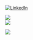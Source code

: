 
[![LinkedIn](https://img.shields.io/badge/LinkedIn-%230077B5.svg?logo=linkedin&logoColor=white)](https://linkedin.com/in/dimitristrechas)<br/>

![](https://github-readme-streak-stats.herokuapp.com/?user=dimitristrechas&theme=dracula&hide_border=true)<br/>
![](https://github-readme-stats.vercel.app/api/top-langs/?username=dimitristrechas&theme=dracula&hide_border=true&include_all_commits=false&count_private=false&layout=compact)<br/>

[![](https://visitcount.itsvg.in/api?id=dimitristrechas&icon=0&color=0)](https://visitcount.itsvg.in)
